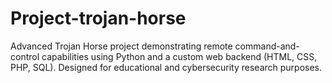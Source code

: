 # Project-trojan-horse
Advanced Trojan Horse project demonstrating remote command-and-control capabilities using Python and a custom web backend (HTML, CSS, PHP, SQL). Designed for educational and cybersecurity research purposes.
